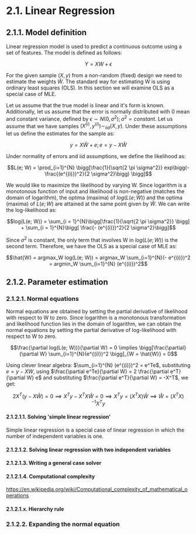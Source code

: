 # 2.1. Linear Regression

## 2.1.1. Model definition

Linear regression model is used to predict a continuous outcome using a set of features. The model is defined as follows:

$$Y = XW + \epsilon$$

For the given sample $(X, y)$ from a non-random (fixed) design we need to estimate the weights $\hat{W}$. The standard way for estimating W is using ordinary least squares (OLS). In this section we will examine OLS as a special case of MLE.

Let us assume that the true model is linear and it's form is known. Additionally, let us assume that the error is normally distributed with 0 mean and constant variance, defined by $\epsilon \sim N(0, \sigma^2); \sigma^2 = constant$. Let us assume that we have samples $(X^{(i)}, y^{(i)}) \sim_{iid} (X, y)$. Under these assumptions let us define the estimates for the sample as:

$$y = X\hat{W} + e; e = y - X \hat{W}$$

Under normality of errors and iid assumptions, we define the likelihood as:

$$L(e; W) = \prod_{i=1}^{N} \bigg[\frac{1}{\sqrt{2 \pi \sigma^2}} exp\bigg(-\frac{(e^{(i)})^2}{2 \sigma^2}\bigg) \bigg]$$

We would like to maximize the likelihood by varying W. Since logarithm is a monotonous function of input and likelihood is non-negative (matches the domain of logarithm), the optima (maxima) of $log(L(e; W))$ and the optima (maxima) of $L(e; W)$ are attained at the same point given by $\hat{W}$. We can write the log-likelihood as:

$$log(L(e; W)) = \sum_{i = 1}^{N}\bigg[\frac{1}{\sqrt{2 \pi \sigma^2}} \bigg] + \sum_{i = 1}^{N}\bigg[ \frac{- (e^{(i)})^2}{2 \sigma^2}\bigg]$$

Since $\sigma^2$ is constant, the only term that involves W in $log(L(e; W))$ is the second term. Therefore, we have the OLS as a special case of MLE as:

$$\hat{W} = argmax_W log(L(e; W)) = argmax_W \sum_{i=1}^{N}(- e^{(i)})^2 = argmin_W \sum_{i=1}^{N} (e^{(i)})^2$$

## 2.1.2. Parameter estimation

### 2.1.2.1. Normal equations

Normal equations are obtained by setting the partial derivative of likelihood with respect to W to zero. Since logarithm is a monotonous transformation and likelihood function lies in the domain of logarithm, we can obtain the normal equations by setting the partial derivative of log-likelihood with respect to W to zero.

$$\frac{\partial log(L(e; W))}{\partial W} = 0 \implies \bigg[\frac{\partial}{\partial W} \sum_{i=1}^{N}(e^{(i)})^2 \bigg]_{W = \hat{W}} = 0$$

Using clever linear algebra: $\sum_{i=1}^{N} (e^{(i)})^2 = e^Te$, substituting $e = y - XW$, using $\frac{\partial e^Te}{\partial W} = 2 \frac{\partial e^T}{\partial W} e$ and substituting $\frac{\partial e^T}{\partial W} = -X^T$, we get:

$$ 2 X^T (y - X\hat{W}) = 0 \implies X^Ty - X^TX\hat{W} = 0 \implies X^Ty = (X^TX)\hat{W} \implies \hat{W} = (X^TX)^{-1}X^Ty$$

#### 2.1.2.1.1. Solving 'simple linear regression'

Simple linear regression is a special case of linear regression in which the number of independent variables is one.

#### 2.1.2.1.2. Solving linear regression with two independent variables

#### 2.1.2.1.3. Writing a general case solver

#### 2.1.2.1.4. Computational complexity

https://en.wikipedia.org/wiki/Computational_complexity_of_mathematical_operations

#### 2.1.2.1.x. Hierarchy rule

### 2.1.2.2. Expanding the normal equation

